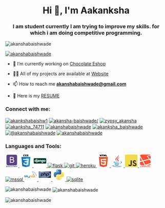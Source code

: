 <h1 align="center">Hi 👋, I'm Aakanksha</h1>
<h3 align="center">I am student currently I am trying to improve my skills. for which i am doing competitive programming.</h3>

<p align="left"> <img src="https://komarev.com/ghpvc/?username=akanshabaishwade&label=Profile%20views&color=0e75b6&style=flat" alt="akanshabaishwade" /> </p>

<p align="left"> <a href="https://github.com/ryo-ma/github-profile-trophy"><img src="https://github-profile-trophy.vercel.app/?username=akanshabaishwade" alt="akanshabaishwade" /></a> </p>

- 🔭 I’m currently working on [Chocolate Eshop](https://github.com/akanshabaishwade/Eshop_django)

- 👨‍💻 All of my projects are available at [Website](https://akanshabaishwade.github.io/My__Portfolio/iPortfolio/index.html)

- 📫 How to reach me **akanshabaishwade@gmail.com**

- 📄 Here is my [RESUME](https://drive.google.com/file/d/174vtEUTbVRRtxvF8yqH_nIL3j_CJoQ_M/view?usp=sharing)


<h3 align="left">Connect with me:</h3>
<p align="left">
<a href="https://twitter.com/akankshabaishw1" target="blank"><img align="center" src="https://raw.githubusercontent.com/rahuldkjain/github-profile-readme-generator/master/src/images/icons/Social/twitter.svg" alt="akankshabaishw1" height="30" width="40" /></a>
<a href="https://linkedin.com/in/akansha-baishwade/" target="blank"><img align="center" src="https://raw.githubusercontent.com/rahuldkjain/github-profile-readme-generator/master/src/images/icons/Social/linked-in-alt.svg" alt="akansha-baishwade/" height="30" width="40" /></a>
<a href="https://instagram.com/zypsy_akansha" target="blank"><img align="center" src="https://raw.githubusercontent.com/rahuldkjain/github-profile-readme-generator/master/src/images/icons/Social/instagram.svg" alt="zypsy_akansha" height="30" width="40" /></a>
<a href="https://www.codechef.com/users/akanksha_74711" target="blank"><img align="center" src="https://cdn.jsdelivr.net/npm/simple-icons@3.1.0/icons/codechef.svg" alt="akanksha_74711" height="30" width="40" /></a>
<a href="https://www.hackerrank.com/akanshabaishwade" target="blank"><img align="center" src="https://raw.githubusercontent.com/rahuldkjain/github-profile-readme-generator/master/src/images/icons/Social/hackerrank.svg" alt="akanshabaishwade" height="30" width="40" /></a>
<a href="https://codeforces.com/profile/akanksha_baishwade" target="blank"><img align="center" src="https://cdn.jsdelivr.net/npm/simple-icons@3.0.1/icons/codeforces.svg" alt="akanksha_baishwade" height="30" width="40" /></a>
<a href="https://www.hackerearth.com/@akanshabaishwade" target="blank"><img align="center" src="https://raw.githubusercontent.com/rahuldkjain/github-profile-readme-generator/master/src/images/icons/Social/hackerearth.svg" alt="@akanshabaishwade" height="30" width="40" /></a>
<a href="https://auth.geeksforgeeks.org/user/akanshabaishwade" target="blank"><img align="center" src="https://raw.githubusercontent.com/rahuldkjain/github-profile-readme-generator/master/src/images/icons/Social/geeks-for-geeks.svg" alt="akanshabaishwade" height="30" width="40" /></a>
</p>

<h3 align="left">Languages and Tools:</h3>
<p align="left"> <a href="https://getbootstrap.com" target="_blank"> <img src="https://raw.githubusercontent.com/devicons/devicon/master/icons/bootstrap/bootstrap-plain-wordmark.svg" alt="bootstrap" width="40" height="40"/> </a> <a href="https://www.w3schools.com/css/" target="_blank"> <img src="https://raw.githubusercontent.com/devicons/devicon/master/icons/css3/css3-original-wordmark.svg" alt="css3" width="40" height="40"/> </a> <a href="https://www.djangoproject.com/" target="_blank"> <img src="https://raw.githubusercontent.com/devicons/devicon/master/icons/django/django-original.svg" alt="django" width="40" height="40"/> </a> <a href="https://flask.palletsprojects.com/" target="_blank"> <img src="https://www.vectorlogo.zone/logos/pocoo_flask/pocoo_flask-icon.svg" alt="flask" width="40" height="40"/> </a> <a href="https://git-scm.com/" target="_blank"> <img src="https://www.vectorlogo.zone/logos/git-scm/git-scm-icon.svg" alt="git" width="40" height="40"/> </a> <a href="https://heroku.com" target="_blank"> <img src="https://www.vectorlogo.zone/logos/heroku/heroku-icon.svg" alt="heroku" width="40" height="40"/> </a> <a href="https://www.w3.org/html/" target="_blank"> <img src="https://raw.githubusercontent.com/devicons/devicon/master/icons/html5/html5-original-wordmark.svg" alt="html5" width="40" height="40"/> </a> <a href="https://www.java.com" target="_blank"> <img src="https://raw.githubusercontent.com/devicons/devicon/master/icons/java/java-original.svg" alt="java" width="40" height="40"/> </a> <a href="https://developer.mozilla.org/en-US/docs/Web/JavaScript" target="_blank"> <img src="https://raw.githubusercontent.com/devicons/devicon/master/icons/javascript/javascript-original.svg" alt="javascript" width="40" height="40"/> </a> <a href="https://laravel.com/" target="_blank"> <img src="https://raw.githubusercontent.com/devicons/devicon/master/icons/laravel/laravel-plain-wordmark.svg" alt="laravel" width="40" height="40"/> </a> <a href="https://www.microsoft.com/en-us/sql-server" target="_blank"> <img src="https://www.svgrepo.com/show/303229/microsoft-sql-server-logo.svg" alt="mssql" width="40" height="40"/> </a> <a href="https://www.mysql.com/" target="_blank"> <img src="https://raw.githubusercontent.com/devicons/devicon/master/icons/mysql/mysql-original-wordmark.svg" alt="mysql" width="40" height="40"/> </a> <a href="https://www.php.net" target="_blank"> <img src="https://raw.githubusercontent.com/devicons/devicon/master/icons/php/php-original.svg" alt="php" width="40" height="40"/> </a> <a href="https://www.python.org" target="_blank"> <img src="https://raw.githubusercontent.com/devicons/devicon/master/icons/python/python-original.svg" alt="python" width="40" height="40"/> </a> <a href="https://www.sqlite.org/" target="_blank"> <img src="https://www.vectorlogo.zone/logos/sqlite/sqlite-icon.svg" alt="sqlite" width="40" height="40"/> </a> </p>

<p><img align="left" src="https://github-readme-stats.vercel.app/api/top-langs?username=akanshabaishwade&show_icons=true&locale=en&layout=compact" alt="akanshabaishwade" /></p>

<p>&nbsp;<img align="center" src="https://github-readme-stats.vercel.app/api?username=akanshabaishwade&show_icons=true&locale=en" alt="akanshabaishwade" /></p>

<p><img align="center" src="https://github-readme-streak-stats.herokuapp.com/?user=akanshabaishwade&" alt="akanshabaishwade" /></p>

